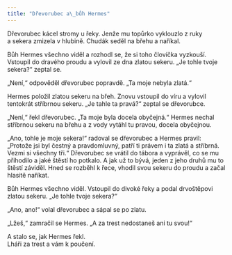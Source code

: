 ```yaml
---
title: "Dřevorubec a\_bůh Hermes"
---
```


Dřevorubec kácel stromy u řeky. Jenže mu topůrko vyklouzlo z ruky a sekera zmizela v hlubině. Chudák seděl na břehu a naříkal.

Bůh Hermes všechno viděl a rozhodl se, že si toho človíčka vyzkouší. Vstoupil do dravého proudu a vylovil ze dna zlatou sekeru. „Je tohle tvoje sekera?“ zeptal se.

„Není,“ odpověděl dřevorubec popravdě. „Ta moje nebyla zlatá.“

Hermes položil zlatou sekeru na břeh. Znovu vstoupil do víru a vylovil tentokrát stříbrnou sekeru. „Je tahle ta pravá?“ zeptal se dřevorubce.

„Není,“ řekl dřevorubec. „Ta moje byla docela obyčejná.“ Hermes nechal stříbrnou sekeru na břehu a z vody vytáhl tu pravou, docela obyčejnou.

„Ano, tohle je moje sekera!“ radoval se dřevorubec a Hermes pravil: „Protože jsi byl čestný a pravdomluvný, patří ti právem i ta zlatá a stříbrná. Vezmi si všechny tři.“ Dřevorubec se vrátil do tábora a vyprávěl, co se mu přihodilo a jaké štěstí ho potkalo. A jak už to bývá, jeden z jeho druhů mu to štěstí záviděl. Hned se rozběhl k řece, vhodil svou sekeru do proudu a začal hlasitě naříkat.

Bůh Hermes všechno viděl. Vstoupil do divoké řeky a podal drvoštěpovi zlatou sekeru. „Je tohle tvoje sekera?“

„Ano, ano!“ volal dřevorubec a sápal se po zlatu.

„Lžeš,“ zamračil se Hermes. „A za trest nedostaneš ani tu svou!“

A stalo se, jak Hermes řekl.  
Lháři za trest a vám k poučení.
